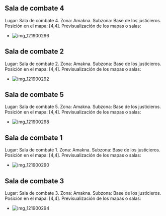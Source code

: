 ## Sala de combate 4
Lugar: Sala de combate 4.
Zona: Amakna.
Subzona: Base de los justicieros.
Posición en el mapa: [4,4].
Previsualización de los mapas o salas:
- ![img_121900296](https://media.discordapp.net/attachments/1115311447145193482/1115321744165703851/121900296.jpg)

## Sala de combate 2
Lugar: Sala de combate 2.
Zona: Amakna.
Subzona: Base de los justicieros.
Posición en el mapa: [4,4].
Previsualización de los mapas o salas:
- ![img_121900292](https://media.discordapp.net/attachments/1115311447145193482/1115321740969660517/121900292.jpg)

## Sala de combate 5
Lugar: Sala de combate 5.
Zona: Amakna.
Subzona: Base de los justicieros.
Posición en el mapa: [4,4].
Previsualización de los mapas o salas:
- ![img_121900298](https://media.discordapp.net/attachments/1115311447145193482/1115321745742770237/121900298.jpg)

## Sala de combate 1
Lugar: Sala de combate 1.
Zona: Amakna.
Subzona: Base de los justicieros.
Posición en el mapa: [4,4].
Previsualización de los mapas o salas:
- ![img_121900290](https://media.discordapp.net/attachments/1115311447145193482/1115321739136733337/121900290.jpg)

## Sala de combate 3
Lugar: Sala de combate 3.
Zona: Amakna.
Subzona: Base de los justicieros.
Posición en el mapa: [4,4].
Previsualización de los mapas o salas:
- ![img_121900294](https://media.discordapp.net/attachments/1115311447145193482/1115321742710292531/121900294.jpg)